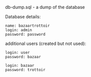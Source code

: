 db-dump.sql	- a dump of the database

Database details:

	name: bazaartrottoir
	login: admin
	password: password

additional users (created but not used):

	login: user
	password: bazaar

	login: bazaar
	password: trottoir


